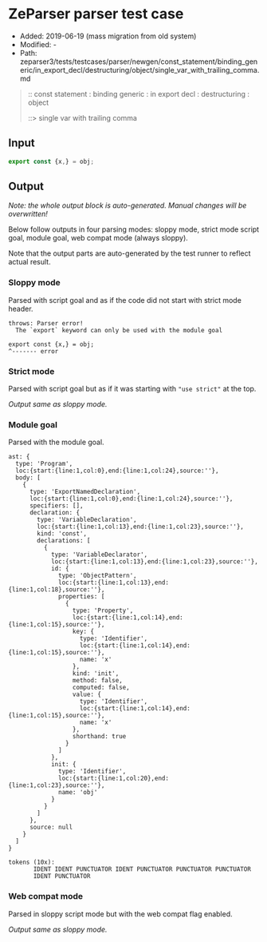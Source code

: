 # ZeParser parser test case

- Added: 2019-06-19 (mass migration from old system)
- Modified: -
- Path: zeparser3/tests/testcases/parser/newgen/const_statement/binding_generic/in_export_decl/destructuring/object/single_var_with_trailing_comma.md

> :: const statement : binding generic : in export decl : destructuring : object
>
> ::> single var with trailing comma

## Input

`````js
export const {x,} = obj;
`````

## Output

_Note: the whole output block is auto-generated. Manual changes will be overwritten!_

Below follow outputs in four parsing modes: sloppy mode, strict mode script goal, module goal, web compat mode (always sloppy).

Note that the output parts are auto-generated by the test runner to reflect actual result.

### Sloppy mode

Parsed with script goal and as if the code did not start with strict mode header.

`````
throws: Parser error!
  The `export` keyword can only be used with the module goal

export const {x,} = obj;
^------- error
`````

### Strict mode

Parsed with script goal but as if it was starting with `"use strict"` at the top.

_Output same as sloppy mode._

### Module goal

Parsed with the module goal.

`````
ast: {
  type: 'Program',
  loc:{start:{line:1,col:0},end:{line:1,col:24},source:''},
  body: [
    {
      type: 'ExportNamedDeclaration',
      loc:{start:{line:1,col:0},end:{line:1,col:24},source:''},
      specifiers: [],
      declaration: {
        type: 'VariableDeclaration',
        loc:{start:{line:1,col:13},end:{line:1,col:23},source:''},
        kind: 'const',
        declarations: [
          {
            type: 'VariableDeclarator',
            loc:{start:{line:1,col:13},end:{line:1,col:23},source:''},
            id: {
              type: 'ObjectPattern',
              loc:{start:{line:1,col:13},end:{line:1,col:18},source:''},
              properties: [
                {
                  type: 'Property',
                  loc:{start:{line:1,col:14},end:{line:1,col:15},source:''},
                  key: {
                    type: 'Identifier',
                    loc:{start:{line:1,col:14},end:{line:1,col:15},source:''},
                    name: 'x'
                  },
                  kind: 'init',
                  method: false,
                  computed: false,
                  value: {
                    type: 'Identifier',
                    loc:{start:{line:1,col:14},end:{line:1,col:15},source:''},
                    name: 'x'
                  },
                  shorthand: true
                }
              ]
            },
            init: {
              type: 'Identifier',
              loc:{start:{line:1,col:20},end:{line:1,col:23},source:''},
              name: 'obj'
            }
          }
        ]
      },
      source: null
    }
  ]
}

tokens (10x):
       IDENT IDENT PUNCTUATOR IDENT PUNCTUATOR PUNCTUATOR PUNCTUATOR
       IDENT PUNCTUATOR
`````


### Web compat mode

Parsed in sloppy script mode but with the web compat flag enabled.

_Output same as sloppy mode._
